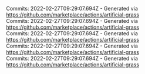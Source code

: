 Commits: 2022-02-27T09:29:07.694Z - Generated via https://github.com/marketplace/actions/artificial-grass
<br>
Commits: 2022-02-27T09:29:07.694Z - Generated via https://github.com/marketplace/actions/artificial-grass
<br>
Commits: 2022-02-27T09:29:07.694Z - Generated via https://github.com/marketplace/actions/artificial-grass
<br>
Commits: 2022-02-27T09:29:07.694Z - Generated via https://github.com/marketplace/actions/artificial-grass
<br>
Commits: 2022-02-27T09:29:07.694Z - Generated via https://github.com/marketplace/actions/artificial-grass
<br>
